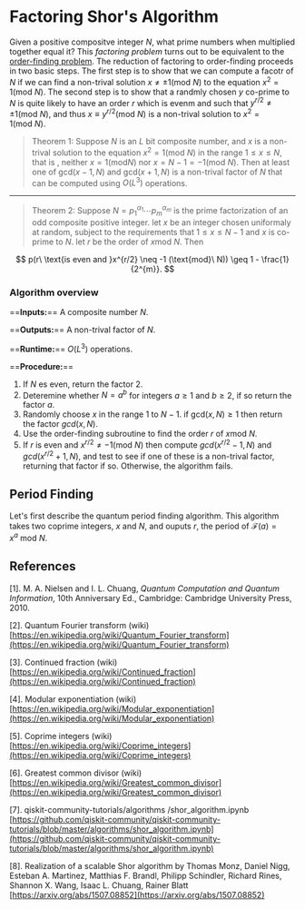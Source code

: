 # Factoring Shor's Algorithm

Given a positive compositve integer $N$, what prime numbers when multiplied together equal it? This *factoring problem* turns out to be equivalent to the [order-finding problem](order_finding.md). The reduction of factoring to order-finding proceeds in two basic steps. The first step is to show that we can compute a facotr of $N$ if we can find a non-trival solution $x\neq \pm 1(\text{mod}\ N)$ to the equation $x^{2} = 1 (\text{mod}\ N)$. The second step is to show that a randmly chosen $y$ co-prime to $N$ is quite likely to have an order $r$ which is evenm and such that $y^{r/2}\neq \pm 1 (\text{mod} \ N)$, and thus $x\equiv y^{r/2} (\text{mod}\ N)$ is a non-trival solution to $x^{2} = 1(\text{mod} \ N)$. 

> Theorem 1: Suppose $N$ is an $L$ bit composite number, and $x$ is a non-trival solution to the equation $x^{2} = 1(\text{mod}\ N)$ in the range $1\leq x \leq N$, that is , neither $x = 1(\text{mod} N)$ nor $x = N-1 = -1(\text{mod}\ N)$. Then at least one of gcd$(x-1,N)$ and gcd$(x+1,N)$ is a non-trival factor of $N$ that can be computed using $O(L^{3})$ operations.

---

> Theorem 2: Suppose $N = p_{1}^{\alpha_1}\cdots p_{m}^{\alpha_m}$ is the prime factorization of an odd composite positive integer. let $x$ be an integer chosen uniformaly at random, subject to the requirements that $1\leq x \leq N-1$ and $x$ is co-prime to $N$. let $r$ be the order of $x \text{mod}\ N$. Then

$$
p(r\ \text{is even and }x^{r/2} \neq -1 (\text{mod}\ N)) \geq 1 - \frac{1}{2^{m}}.
$$

### Algorithm overview
==**Inputs:**== A composite number $N$.

==**Outputs:**== A non-trival factor of $N$. 

==**Runtime:**== $O(L^{3})$ operations.

==**Procedure:**== 

1.  If $N$ es even, return the factor 2.
2.  Deteremine whether $N = a^{b}$ for integers $a\geq 1$ and $b\geq 2$, if so return the factor $a$.
3.  Randomly choose $x$ in the range $1$ to $N-1$. if $\text{gcd}(x,N)\geq 1$ then return the factor $gcd(x,N)$.
4.  Use the order-finding subroutine to find the order $r$ of $x \text{mod} \ N$.
5.  If $r$ is even and $x^{r/2} \neq -1(\text{mod}\ N)$  then compute $gcd(x^{r/2}-1,N)$ and $gcd(x^{r/2}+1,N)$, and test to see if one of these is a non-trival factor, returning that factor if so. Otherwise, the algorithm fails.




## Period Finding
Let's first describe the quantum period finding algorithm. This algorithm takes two coprime integers, $x$ and $N$, and ouputs $r$, the period of $\mathcal{F}(a) = x^{a}\ \text{mod} \ N$.

## References 

[1]. M. A. Nielsen and I. L. Chuang, *Quantum Computation and Quantum Information*, 10th Anniversary Ed., Cambridge: Cambridge University Press, 2010.

[2]. Quantum Fourier transform (wiki) [https://en.wikipedia.org/wiki/Quantum_Fourier_transform](https://en.wikipedia.org/wiki/Quantum_Fourier_transform)

[3]. Continued fraction (wiki) [https://en.wikipedia.org/wiki/Continued_fraction](https://en.wikipedia.org/wiki/Continued_fraction)

[4]. Modular exponentiation (wiki) [https://en.wikipedia.org/wiki/Modular_exponentiation](https://en.wikipedia.org/wiki/Modular_exponentiation)

[5]. Coprime integers (wiki) [https://en.wikipedia.org/wiki/Coprime_integers](https://en.wikipedia.org/wiki/Coprime_integers)

[6]. Greatest common divisor (wiki) [https://en.wikipedia.org/wiki/Greatest_common_divisor](https://en.wikipedia.org/wiki/Greatest_common_divisor)

[7]. qiskit-community-tutorials/algorithms
/shor_algorithm.ipynb [https://github.com/qiskit-community/qiskit-community-tutorials/blob/master/algorithms/shor_algorithm.ipynb](https://github.com/qiskit-community/qiskit-community-tutorials/blob/master/algorithms/shor_algorithm.ipynb)

[8]. Realization of a scalable Shor algorithm by Thomas Monz, Daniel Nigg, Esteban A. Martinez, Matthias F. Brandl, Philipp Schindler, Richard Rines, Shannon X. Wang, Isaac L. Chuang, Rainer Blatt [https://arxiv.org/abs/1507.08852](https://arxiv.org/abs/1507.08852)